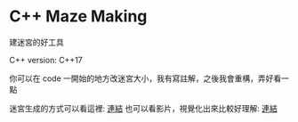 # C++ Maze Making
  建迷宮的好工具

C++ version: C++17

你可以在 code 一開始的地方改迷宮大小，我有寫註解，之後我會重構，弄好看一點

迷宮生成的方式可以看這裡: [連結](https://github.com/Mes0903/Mase)
也可以看影片，視覺化出來比較好理解: [連結](https://www.youtube.com/watch?v=hkr8zXTF1jI)
